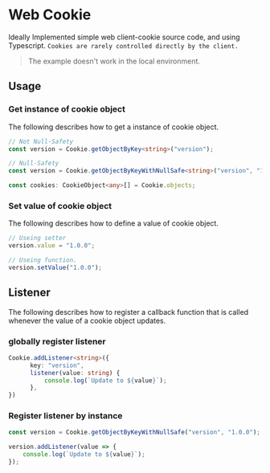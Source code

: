 # Web Cookie
Ideally Implemented simple web client-cookie source code, and using Typescript.
`Cookies are rarely controlled directly by the client.`

> The example doesn't work in the local environment.

## Usage

### Get instance of cookie object
The following describes how to get a instance of cookie object.

```ts
// Not Null-Safety
const version = Cookie.getObjectByKey<string>("version");
```

```ts
// Null-Safety
const version = Cookie.getObjectByKeyWithNullSafe<string>("version", "1.0.0");
```

```ts
const cookies: CookieObject<any>[] = Cookie.objects;
```

### Set value of cookie object
The following describes how to define a value of cookie object.

```ts
// Useing setter
version.value = "1.0.0";

// Useing function.
version.setValue("1.0.0");
```

## Listener
The following describes how to register a callback function that is called whenever the value of a cookie object updates.

### globally register listener
```ts
Cookie.addListener<string>({
      key: "version",
      listener(value: string) {
          console.log(`Update to ${value}`);
      },
})
```

### Register listener by instance
```ts
const version = Cookie.getObjectByKeyWithNullSafe("version", "1.0.0");

version.addListener(value => {
    console.log(`Update to ${value}`);
});
```
